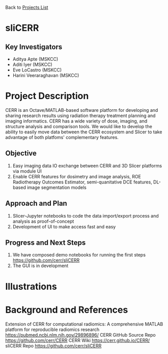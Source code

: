 Back to [Projects List](../../README.md#ProjectsList)

# sliCERR

## Key Investigators

- Aditya Apte (MSKCC)
- Aditi Iyer (MSKCC)
- Eve LoCastro (MSKCC)
- Harini Veeraraghavan (MSKCC)

# Project Description

CERR is an Octave/MATLAB-based software platform for developing and sharing research results using radiation therapy treatment planning and imaging informatics. CERR has a wide variety of dose, imaging, and structure analysis and comparison tools. We would like to develop the ability to easily move data between the CERR ecosystem and Slicer to take advantage of both platfoms' complementary features.

## Objective

<!-- Describe here WHAT you would like to achieve (what you will have as end result). -->

1. Easy imaging data IO exchange between CERR and 3D Slicer platforms via module UI
2. Enable CERR features for dosimetry and image analysis, ROE Radiotherapy Outcomes Estimator, semi-quanitative DCE features, DL-based image segmentation models

## Approach and Plan

<!-- Describe here HOW you would like to achieve the objectives stated above. -->

1. Slicer-Jupyter notebooks to code the data import/export process and analysis as proof-of-concept
2. Development of UI to make access fast and easy

## Progress and Next Steps

<!-- Update this section as you make progress, describing of what you have ACTUALLY DONE. If there are specific steps that you could not complete then you can describe them here, too. -->

1. We have composed demo notebooks for running the first steps https://github.com/cerr/sliCERR
2. The GUI is in development 

# Illustrations

<!-- Add pictures and links to videos that demonstrate what has been accomplished.
![Description of picture](Example2.jpg)
![Some more images](Example2.jpg)
-->

# Background and References
Extension of CERR for computational radiomics: A comprehensive MATLAB platform for reproducible radiomics research https://pubmed.ncbi.nlm.nih.gov/29896896/
CERR GitHub Source Repo https://github.com/cerr/CERR
CERR Wiki https://cerr.github.io/CERR/
sliCERR Repo https://github.com/cerr/sliCERR
<!-- If you developed any software, include link to the source code repository. If possible, also add links to sample data, and to any relevant publications. -->
